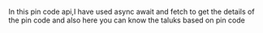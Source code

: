 In this pin code api,I have used async await and fetch to get the details of the pin code and also here you can know the taluks based on pin code
